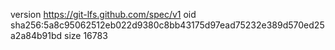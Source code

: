 version https://git-lfs.github.com/spec/v1
oid sha256:5a8c95062512eb022d9380c8bb43175d97ead75232e389d570ed25a2a84b91bd
size 16783
